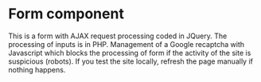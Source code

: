 
# Form component 



This is a form with AJAX request processing coded in JQuery.
The processing of inputs is in PHP.
Management of a Google recaptcha with Javascript which blocks the processing of form if the activity of the site is suspicious (robots).
If you test the site locally, refresh the page manually if nothing happens.